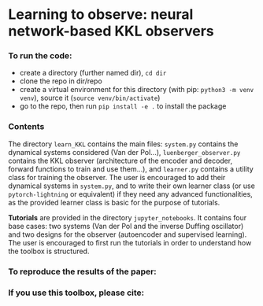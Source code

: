# Learning to observe: neural network-based KKL observers

### To run the code:
- create a directory (further named dir), `cd dir`
- clone the repo in dir/repo
- create a virtual environment for this directory (with pip: `python3 -m venv 
  venv`), source it (`source venv/bin/activate`)
- go to the repo, then run `pip install -e .` to install the package

### Contents
The directory `learn_KKL` contains the main files: `system.py` contains the 
dynamical systems considered (Van der Pol...), `luenberger_observer.py` 
contains the KKL observer (architecture of the encoder and decoder, forward 
functions to train and use them...), and `learner.py` contains a utility 
class for training the observer. The user is encouraged to add their dynamical 
systems in `system.py`, and to write their own learner class (or use 
`pytorch-lightning` or equivalent) if they need any advanced functionalities,
as the provided learner class is basic for the purpose of tutorials. 

**Tutorials** are provided in the directory `jupyter_notebooks`. It contains 
four base cases: two systems (Van der Pol and the inverse Duffing oscillator)
and two designs for the observer (autoencoder and supervised learning). The 
user is encouraged to first run the tutorials in order to understand how the 
toolbox is structured. 

### To reproduce the results of the paper:

### If you use this toolbox, please cite:
